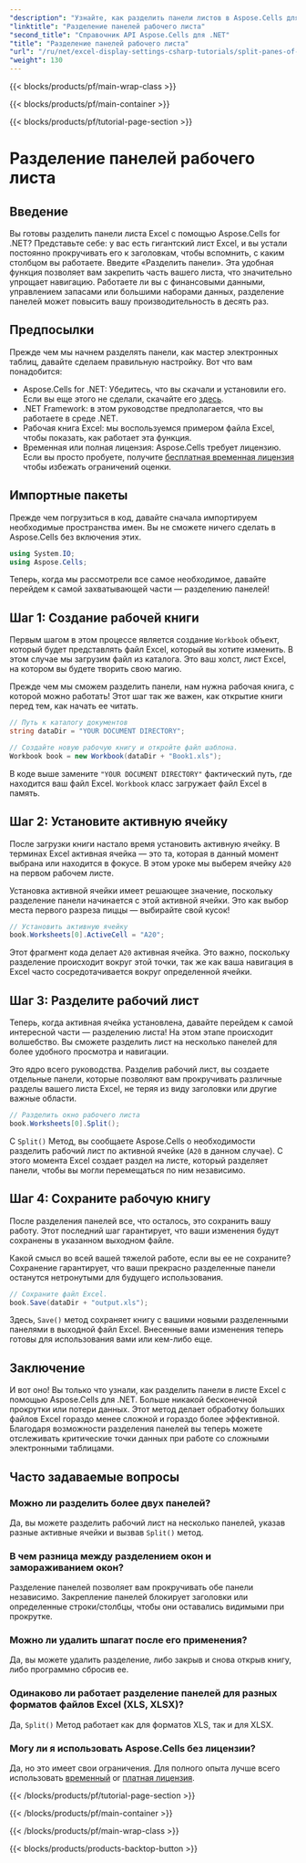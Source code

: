 ```yaml
---
"description": "Узнайте, как разделить панели листов в Aspose.Cells для .NET с помощью нашего пошагового руководства. Улучшите навигацию по файлам Excel с помощью этого простого руководства."
"linktitle": "Разделение панелей рабочего листа"
"second_title": "Справочник API Aspose.Cells для .NET"
"title": "Разделение панелей рабочего листа"
"url": "/ru/net/excel-display-settings-csharp-tutorials/split-panes-of-worksheet/"
"weight": 130
---
```


{{< blocks/products/pf/main-wrap-class >}}

{{< blocks/products/pf/main-container >}}

{{< blocks/products/pf/tutorial-page-section >}}

# Разделение панелей рабочего листа

## Введение

Вы готовы разделить панели листа Excel с помощью Aspose.Cells for .NET? Представьте себе: у вас есть гигантский лист Excel, и вы устали постоянно прокручивать его к заголовкам, чтобы вспомнить, с каким столбцом вы работаете. Введите «Разделить панели». Эта удобная функция позволяет вам закрепить часть вашего листа, что значительно упрощает навигацию. Работаете ли вы с финансовыми данными, управлением запасами или большими наборами данных, разделение панелей может повысить вашу производительность в десять раз. 

## Предпосылки

Прежде чем мы начнем разделять панели, как мастер электронных таблиц, давайте сделаем правильную настройку. Вот что вам понадобится:

- Aspose.Cells for .NET: Убедитесь, что вы скачали и установили его. Если вы еще этого не сделали, скачайте его [здесь](https://releases.aspose.com/cells/net/).
- .NET Framework: в этом руководстве предполагается, что вы работаете в среде .NET.
- Рабочая книга Excel: мы воспользуемся примером файла Excel, чтобы показать, как работает эта функция.
- Временная или полная лицензия: Aspose.Cells требует лицензию. Если вы просто пробуете, получите [бесплатная временная лицензия](https://purchase.aspose.com/temporary-license/) чтобы избежать ограничений оценки.

## Импортные пакеты

Прежде чем погрузиться в код, давайте сначала импортируем необходимые пространства имен. Вы не сможете ничего сделать в Aspose.Cells без включения этих.

```csharp
using System.IO;
using Aspose.Cells;
```

Теперь, когда мы рассмотрели все самое необходимое, давайте перейдем к самой захватывающей части — разделению панелей!

## Шаг 1: Создание рабочей книги

Первым шагом в этом процессе является создание `Workbook` объект, который будет представлять файл Excel, который вы хотите изменить. В этом случае мы загрузим файл из каталога. Это ваш холст, лист Excel, на котором вы будете творить свою магию.

Прежде чем мы сможем разделить панели, нам нужна рабочая книга, с которой можно работать! Этот шаг так же важен, как открытие книги перед тем, как начать ее читать.

```csharp
// Путь к каталогу документов
string dataDir = "YOUR DOCUMENT DIRECTORY";

// Создайте новую рабочую книгу и откройте файл шаблона.
Workbook book = new Workbook(dataDir + "Book1.xls");
```

В коде выше замените `"YOUR DOCUMENT DIRECTORY"` фактический путь, где находится ваш файл Excel. `Workbook` класс загружает файл Excel в память.

## Шаг 2: Установите активную ячейку

После загрузки книги настало время установить активную ячейку. В терминах Excel активная ячейка — это та, которая в данный момент выбрана или находится в фокусе. В этом уроке мы выберем ячейку `A20` на первом рабочем листе.

Установка активной ячейки имеет решающее значение, поскольку разделение панели начинается с этой активной ячейки. Это как выбор места первого разреза пиццы — выбирайте свой кусок!

```csharp
// Установить активную ячейку
book.Worksheets[0].ActiveCell = "A20";
```

Этот фрагмент кода делает `A20` активная ячейка. Это важно, поскольку разделение происходит вокруг этой точки, так же как ваша навигация в Excel часто сосредотачивается вокруг определенной ячейки.

## Шаг 3: Разделите рабочий лист

Теперь, когда активная ячейка установлена, давайте перейдем к самой интересной части — разделению листа! На этом этапе происходит волшебство. Вы сможете разделить лист на несколько панелей для более удобного просмотра и навигации.

Это ядро всего руководства. Разделив рабочий лист, вы создаете отдельные панели, которые позволяют вам прокручивать различные разделы вашего листа Excel, не теряя из виду заголовки или другие важные области.

```csharp
// Разделить окно рабочего листа
book.Worksheets[0].Split();
```

С `Split()` Метод, вы сообщаете Aspose.Cells о необходимости разделить рабочий лист по активной ячейке (`A20` в данном случае). С этого момента Excel создает раздел на листе, который разделяет панели, чтобы вы могли перемещаться по ним независимо.

## Шаг 4: Сохраните рабочую книгу

После разделения панелей все, что осталось, это сохранить вашу работу. Этот последний шаг гарантирует, что ваши изменения будут сохранены в указанном выходном файле.

Какой смысл во всей вашей тяжелой работе, если вы ее не сохраните? Сохранение гарантирует, что ваши прекрасно разделенные панели останутся нетронутыми для будущего использования.

```csharp
// Сохраните файл Excel.
book.Save(dataDir + "output.xls");
```

Здесь, `Save()` метод сохраняет книгу с вашими новыми разделенными панелями в выходной файл Excel. Внесенные вами изменения теперь готовы для использования вами или кем-либо еще.

## Заключение

И вот оно! Вы только что узнали, как разделить панели в листе Excel с помощью Aspose.Cells для .NET. Больше никакой бесконечной прокрутки или потери данных. Этот метод делает обработку больших файлов Excel гораздо менее сложной и гораздо более эффективной. Благодаря возможности разделения панелей вы теперь можете отслеживать критические точки данных при работе со сложными электронными таблицами.

## Часто задаваемые вопросы

### Можно ли разделить более двух панелей?  
Да, вы можете разделить рабочий лист на несколько панелей, указав разные активные ячейки и вызвав `Split()` метод.

### В чем разница между разделением окон и замораживанием окон?  
Разделение панелей позволяет вам прокручивать обе панели независимо. Закрепление панелей блокирует заголовки или определенные строки/столбцы, чтобы они оставались видимыми при прокрутке.

### Можно ли удалить шпагат после его применения?  
Да, вы можете удалить разделение, либо закрыв и снова открыв книгу, либо программно сбросив ее.

### Одинаково ли работает разделение панелей для разных форматов файлов Excel (XLS, XLSX)?  
Да, `Split()` Метод работает как для форматов XLS, так и для XLSX.

### Могу ли я использовать Aspose.Cells без лицензии?  
Да, но это имеет свои ограничения. Для полного опыта лучше всего использовать [временный](https://purchase.aspose.com/tempилиary-license/) or [платная лицензия](https://purchase.aspose.com/buy).

{{< /blocks/products/pf/tutorial-page-section >}}

{{< /blocks/products/pf/main-container >}}

{{< /blocks/products/pf/main-wrap-class >}}

{{< blocks/products/products-backtop-button >}}
